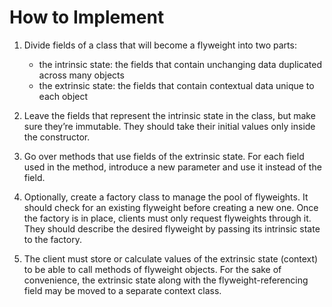 # How to Implement
1. Divide fields of a class that will become a flyweight into two parts:
    - the intrinsic state: the fields that contain unchanging data duplicated across many objects
    - the extrinsic state: the fields that contain contextual data unique to each object

1. Leave the fields that represent the intrinsic state in the class, but make sure they’re immutable. They should take their initial values only inside the constructor.

1. Go over methods that use fields of the extrinsic state. For each field used in the method, introduce a new parameter and use it instead of the field.

1. Optionally, create a factory class to manage the pool of flyweights. It should check for an existing flyweight before creating a new one. Once the factory is in place, clients must only request flyweights through it. They should describe the desired flyweight by passing its intrinsic state to the factory.

1. The client must store or calculate values of the extrinsic state (context) to be able to call methods of flyweight objects. For the sake of convenience, the extrinsic state along with the flyweight-referencing field may be moved to a separate context class.
